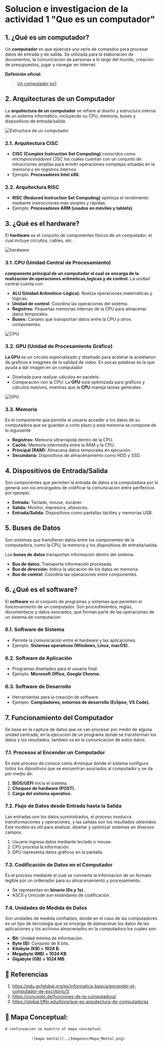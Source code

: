 
# Solucion e investigacion de la actividad 1 **"Que es un computador"**

## 1. ¿Qué es un computador?
Un **computador** es que ejuecuta una serie de comandos para procesar datos de entrada y de salida. Se utilizada para la elaboracion de documentos, la comunicacion de personas a lo largo del mundo, creacion de presupuestos, jugar y navegar en internet.

**Definición oficial:** 
> [Un computador es?](https://edu.gcfglobal.org/es/informatica-basica/encender-el-computador-de-escritorio/1/)

## 2. Arquitecturas de un Computador
La **arquitectura de un computador** se refiere al diseño y estructura interna de un sistema informático, incluyendo su CPU, memoria, buses y dispositivos de entrada/salida.


![Estructura de un computador](https://blogger.googleusercontent.com/img/b/R29vZ2xl/AVvXsEiy36FF-l1UgxvLhyphenhyphentOzgVBR2JAty6fLRrEywswYBZvgPPU6eCgrilxfdvx_3IuIv1EsFycSCg2FjlYdlwAao-2n17YZY_Qyoy7cvzmjMN9Vb6dJqq0E1XU-LLh8fqKYi1qDz-kCntd_92O/s1600/perfect_pc-300x240.jpg)

### 2.1. Arquitectura CISC
- **CISC (Complex Instruction Set Computing)** conocidos como *microprocesadores CISC* los cuales cuentan con un conjunto de intrucciones amplias para ermitri operaciones complejas situadas en la memoria o en registros internos
- Ejemplo: **Procesadores Intel x86**.

### 2.2. Arquitectura RISC
- **RISC (Reduced Instruction Set Computing)** optimiza el rendimiento mediante instrucciones más simples y rápidas.
- Ejemplo: **Procesadores ARM (usados en móviles y tablets)**.

## 3. ¿Qué es el hardware?
El **hardware** es el conjunto de componentes físicos de un computador, el cual incluye circuitos, cables, etc.

![hardware](https://muyeducativo.com/wp-content/uploads/2018/01/cpu-images-min_opt.jpg)

### 3.1. CPU (Unidad Central de Procesamiento)
**componente principal de un computador el cual se encarga de la realizacion de operaciones aritmeticas,logicas y de control.** La unidad central cuenta con: 

- **ALU (Unidad Aritmético-Lógica):** Realiza operaciones matemáticas y lógicas.
- **Unidad de control:** Coordina las operaciones del sistema.
- **Registros:** Pequeñas memorias internas de la CPU para almacenar datos temporales.
- **Buses:** Canales que transportan datos entre la CPU y otros componentes.

![CPU](https://concepto.de/wp-content/uploads/2014/08/CPU-e1551228076500.jpg)

### 3.2. GPU (Unidad de Procesamiento Gráfico)
**La GPU** es un circuito especializado y diseñado para acelerar la acelelarion de graficos e imagmes de la salidad de video. En pocas palabras es la que ayuda a dar imagen en un computador

- Diseñada para realizar cálculos en paralelo.
- Comparación con la CPU: La **GPU** está optimizada para gráficos y cálculos masivos, mientras que la **CPU** maneja tareas generales.

![GPU](https://es.digitaltrends.com/wp-content/uploads/2021/08/gpu-neon-lights.jpg?fit=720%2C720&p=1)

### 3.3. Memoria
Es el componente que permite al usuario acceder a los datos de su computadora que se guardan a corto plazo y esta memoria se compone de lo siguiuente 

- **Registros:** Memoria ultrarrápida dentro de la CPU.
- **Caché:** Memoria intermedia entre la RAM y la CPU.
- **Principal (RAM):** Almacena datos temporales en ejecución.
- **Secundaria:** Dispositivos de almacenamiento como HDD y SSD.

## 4. Dispositivos de Entrada/Salida
Son componentes que permiten la entrada de datos a la computadora por lo general son los encargados de codificar la comunicacion entre perifericos por ejemplo: 

- **Entrada:** Teclado, mouse, escáner.
- **Salida:** Monitor, impresora, altavoces.
- **Entrada/Salida:** Dispositivos como pantallas táctiles y memorias USB.

## 5. Buses de Datos
Son sistemas que transfieren datos entre los componentes de la computadora, como la CPU, la memoria y los dispositivos de entrada/salida.

Los **buses de datos** transportan información dentro del sistema:
- **Bus de datos:** Transporta información procesada.
- **Bus de dirección:** Indica la ubicación de los datos en memoria.
- **Bus de control:** Coordina las operaciones entre componentes.

## 6. ¿Qué es el software?
El **software** es el conjunto de programas y sistemas que permiten el funcionamiento de un computador. Son procedimientos, reglas, documentacio y datos asociados, que forman parte de las operaciones de un sistema de computacion 

### 6.1. Software de Sistema
- Permite la comunicación entre el hardware y las aplicaciones.
- Ejemplo: **Sistemas operativos (Windows, Linux, macOS).**

### 6.2. Software de Aplicación
- Programas diseñados para el usuario final.
- Ejemplo: **Microsoft Office, Google Chrome.**

### 6.3. Software de Desarrollo
- Herramientas para la creación de software.
- Ejemplo: **Compiladores, entornos de desarrollo (Eclipse, VS Code).**

## 7. Funcionamiento del Computador
Se basa en la captura de datos que se van procesar por medio de alguna unidad centrada, en la ejecucion de un programa donde se transforman los datos y los resultados, tambien va en la comunicacion de estos datos.

### 7.1. Procesos al Encender un Computador
En este proceso de conoce como *Arranque* donde el sistema configura todos los dipositivos que se encuentran asociados al computador y se da por medio de:

1. **BIOS/UEFI** inicia el sistema.
2. **Chequeo de hardware (POST).**
3. **Carga del sistema operativo.**

### 7.2. Flujo de Datos desde Entrada hasta la Salida
Las entradas son los datos suministrados, el proceso involucra transformaciones y operaciones, y las salidas son los resultados obtenidos. Este modelo es útil para analizar, diseñar y optimizar sistemas en diversos campos.

1. Usuario ingresa datos mediante teclado o mouse.
2. CPU procesa la información.
3. GPU representa datos gráficos en la pantalla.

### 7.3. Codificación de Datos en el Computador
Es el proceso mediante el cual se convierte la informacion de un formato legible por un ordenador para su almacenamiento y procesamiento.
- Se representan en **binario (0s y 1s).**
- ASCII y Unicode son estándares de codificación.

### 7.4. Unidades de Medida de Datos
Son unidades de medida confiables, donde en el caso de las computadores es un tipo de tecnologia que se encarga de alamacenar los datos de las aplicaciones y los archivos almacenados en la computadora los cuales son:

- **Bit:** Unidad mínima de información.
- **Byte (B):** Conjunto de 8 bits.
- **Kilobyte (KB) = 1024 B**.
- **Megabyte (MB) = 1024 KB**.
- **Gigabyte (GB) = 1024 MB**.

## 📌 Referencias
1. https://edu.gcfglobal.org/es/informatica-basica/encender-el-computador-de-escritorio/1/
2. https://concepto.de/funciones-de-la-computadora/
3. https://global.tiffin.edu/blog/que-es-arquitectura-de-computadoras

## 📍 Mapa Conceptual:
    A continuacion se muestra el mapa conceptual 
                
                ![mapa mental](../Imagenes/Mapa_Mental.png)

